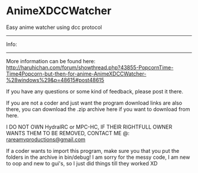 AnimeXDCCWatcher
================

Easy anime watcher using dcc protocol

________________________
Info:
________________________
More information can be found here:
http://haruhichan.com/forum/showthread.php?43855-PopcornTime-Time4Popcorn-but-then-for-anime-AnimeXDCCWatcher-%28windows%29&p=48615#post48615

If you have any questions or some kind of feedback, please post it there. 

If you are not a coder and just want the program download links are also there, you can download the .zip archive here if you want to 
download from here. 

I DO NOT OWN HydraIRC or MPC-HC, IF THEIR RIGHTFULL OWNER WANTS THEM TO BE REMOVED, CONTACT ME @:
rareamvproductions@gmail.com

If a coder wants to import this program, make sure you that you put the folders in the archive in bin/debug!
I am sorry for the messy code, I am new to oop and new to gui's, so I just did things till they worked XD
